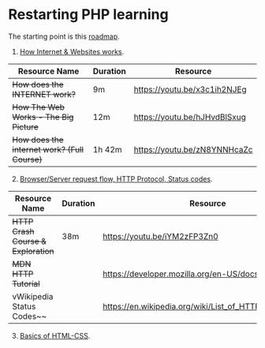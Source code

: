 # Restarting PHP learning 

The starting point is this [roadmap](https://github.com/thecodeholic/php-developer-roadmap).

1. [How Internet & Websites works](https://github.com/StPluto/php-learning/blob/main/1.%20How%20Internet%20%26%20Websites%20works.md). 

   
| Resource Name                             |Duration| Resource                                                |
|-------------------------------------------|--------|---------------------------------------------------------|
| ~~How does the INTERNET work?~~           | 9m     | https://youtu.be/x3c1ih2NJEg                            |
| ~~How The Web Works - The Big Picture~~   | 12m    | https://youtu.be/hJHvdBlSxug                            |
| ~~How does the internet work? (Full Course)~~ | 1h 42m | https://youtu.be/zN8YNNHcaZc                            |


2. [Browser/Server request flow, HTTP Protocol, Status codes](https://github.com/StPluto/php-learning/blob/main/2.%20Browser-Server%20request%20flow%2C%20HTTP%20Protocol%2C%20Status%20codes.md).


| Resource Name                   |Duration| Resource                                                |
|---------------------------------|--------|---------------------------------------------------------|
| ~~HTTP Crash Course & Exploration~~ | 38m    | https://youtu.be/iYM2zFP3Zn0                            |
| ~~MDN HTTP Tutorial~~               |        | https://developer.mozilla.org/en-US/docs/Web/HTTP       |
| vWikipedia Status Codes~~         |        | https://en.wikipedia.org/wiki/List_of_HTTP_status_codes |


3. [Basics of HTML-CSS](https://github.com/StPluto/php-learning/blob/main/3.%20Basics%20of%20HTML-CSS.md).